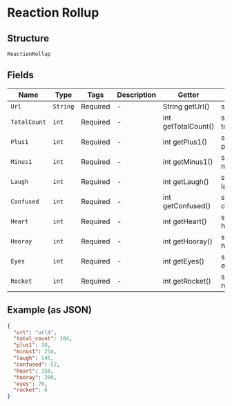 
# Reaction Rollup

## Structure

`ReactionRollup`

## Fields

| Name | Type | Tags | Description | Getter | Setter |
|  --- | --- | --- | --- | --- | --- |
| `Url` | `String` | Required | - | String getUrl() | setUrl(String url) |
| `TotalCount` | `int` | Required | - | int getTotalCount() | setTotalCount(int totalCount) |
| `Plus1` | `int` | Required | - | int getPlus1() | setPlus1(int plus1) |
| `Minus1` | `int` | Required | - | int getMinus1() | setMinus1(int minus1) |
| `Laugh` | `int` | Required | - | int getLaugh() | setLaugh(int laugh) |
| `Confused` | `int` | Required | - | int getConfused() | setConfused(int confused) |
| `Heart` | `int` | Required | - | int getHeart() | setHeart(int heart) |
| `Hooray` | `int` | Required | - | int getHooray() | setHooray(int hooray) |
| `Eyes` | `int` | Required | - | int getEyes() | setEyes(int eyes) |
| `Rocket` | `int` | Required | - | int getRocket() | setRocket(int rocket) |

## Example (as JSON)

```json
{
  "url": "url4",
  "total_count": 104,
  "plus1": 18,
  "minus1": 254,
  "laugh": 146,
  "confused": 52,
  "heart": 158,
  "hooray": 200,
  "eyes": 70,
  "rocket": 6
}
```

